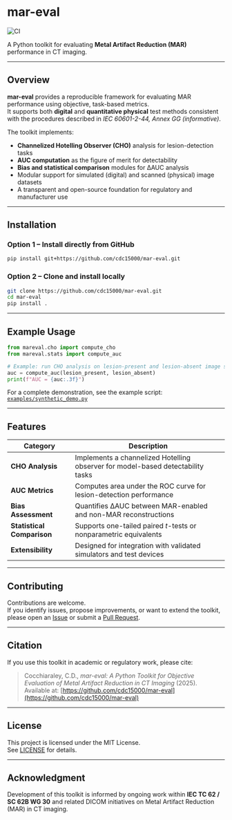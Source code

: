 # mar-eval
![CI](https://github.com/cdc15000/mar-eval/actions/workflows/tests.yml/badge.svg)

A Python toolkit for evaluating **Metal Artifact Reduction (MAR)** performance in CT imaging.

---

## Overview

**mar-eval** provides a reproducible framework for evaluating MAR performance using objective, task-based metrics.  
It supports both **digital** and **quantitative physical** test methods consistent with the procedures described in *IEC 60601-2-44, Annex GG (informative)*.

The toolkit implements:

- **Channelized Hotelling Observer (CHO)** analysis for lesion-detection tasks  
- **AUC computation** as the figure of merit for detectability  
- **Bias and statistical comparison** modules for ΔAUC analysis  
- Modular support for simulated (digital) and scanned (physical) image datasets  
- A transparent and open-source foundation for regulatory and manufacturer use

---

## Installation

### Option 1 – Install directly from GitHub

```bash
pip install git+https://github.com/cdc15000/mar-eval.git
```

### Option 2 – Clone and install locally

```bash
git clone https://github.com/cdc15000/mar-eval.git
cd mar-eval
pip install .
```

---

## Example Usage

```python
from mareval.cho import compute_cho
from mareval.stats import compute_auc

# Example: run CHO analysis on lesion-present and lesion-absent image sets
auc = compute_auc(lesion_present, lesion_absent)
print(f"AUC = {auc:.3f}")
```

For a complete demonstration, see the example script:  
[`examples/synthetic_demo.py`](examples/synthetic_demo.py)

---

## Features

| Category | Description |
|-----------|--------------|
| **CHO Analysis** | Implements a channelized Hotelling observer for model-based detectability tasks |
| **AUC Metrics** | Computes area under the ROC curve for lesion-detection performance |
| **Bias Assessment** | Quantifies ΔAUC between MAR-enabled and non-MAR reconstructions |
| **Statistical Comparison** | Supports one-tailed paired *t*-tests or nonparametric equivalents |
| **Extensibility** | Designed for integration with validated simulators and test devices |

---

## Contributing

Contributions are welcome.  
If you identify issues, propose improvements, or want to extend the toolkit, please open an [Issue](https://github.com/cdc15000/mar-eval/issues) or submit a [Pull Request](https://github.com/cdc15000/mar-eval/pulls).

---

## Citation

If you use this toolkit in academic or regulatory work, please cite:

> Cocchiaraley, C.D., *mar-eval: A Python Toolkit for Objective Evaluation of Metal Artifact Reduction in CT Imaging* (2025).  
> Available at: [https://github.com/cdc15000/mar-eval](https://github.com/cdc15000/mar-eval)

---

## License

This project is licensed under the MIT License.  
See [LICENSE](LICENSE) for details.

---

## Acknowledgment

Development of this toolkit is informed by ongoing work within **IEC TC 62 / SC 62B WG 30** and related DICOM initiatives on Metal Artifact Reduction (MAR) in CT imaging.
